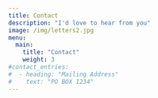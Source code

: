 ```yaml
---
title: Contact
description: "I'd love to hear from you"
image: /img/letters2.jpg
menu:
  main:
    title: "Contact"
    weight: 3
#contact_entries:
#  - heading: "Mailing Address"
#    text: "PO BOX 1234"
---
```

